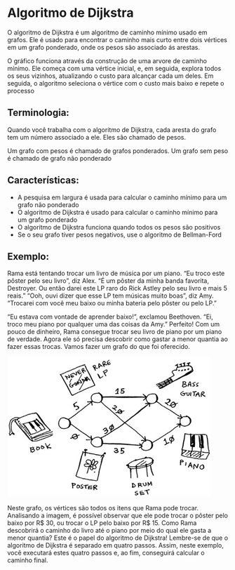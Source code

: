 # Algoritmo de Dijkstra

O algoritmo de Dijkstra é um algoritmo de caminho mínimo usado em grafos. Ele é usado para encontrar o caminho mais curto entre dois vértices em um grafo ponderado, onde os pesos são associado ás arestas.

O gráfico funciona através da construção de uma arvore de caminho mínimo. Ele começa com uma vértice inicial, e, em seguida, explora todos os seus vizinhos, atualizando o custo para alcançar cada um deles. Em seguida, o algoritmo seleciona o vértice com o custo mais baixo e repete o processo

## Terminologia:

Quando você trabalha com o algoritmo de Dijkstra, cada aresta do grafo tem um número associado a ele. Eles são chamado de pesos.

Um grafo com pesos é chamado de grafos ponderados. Um grafo sem peso é chamado de grafo não ponderado

## Características:

- A pesquisa em largura é usada para calcular o caminho mínimo para um grafo não ponderado
- O algoritmo de Dijkstra é usado para calcular o caminho mínimo para um grafo ponderado
- O algoritmo de Dijkstra funciona quando todos os pesos são positivos
- Se o seu grafo tiver pesos negativos, use o algoritmo de Bellman-Ford

## Exemplo:

Rama está tentando trocar um livro de música por um piano.
“Eu troco este pôster pelo seu livro”, diz Alex. “É um pôster da minha banda favorita, Destroyer. Ou então darei este LP raro do Rick Astley pelo seu livro e mais 5 reais.” “Ooh, ouvi dizer que esse LP tem músicas muito boas”, diz
Amy. “Trocarei com você meu baixo ou minha bateria pelo pôster ou pelo
LP.”

“Eu estava com vontade de aprender baixo!”, exclamou Beethoven. “Ei, troco meu piano por qualquer uma das coisas da Amy.” Perfeito! Com um pouco de dinheiro, Rama consegue trocar seu livro de piano por um piano de verdade. Agora ele só precisa descobrir como gastar a menor quantia ao fazer essas trocas. Vamos fazer um grafo do que foi
oferecido.

![AlgoritmoDijkstra](./Algoritmo%20Dijstra.png)

Neste grafo, os vértices são todos os itens que Rama pode trocar. Analisando a imagem, é possível observar que ele pode trocar o pôster pelo baixo por R$ 30, ou trocar o LP pelo baixo por R$ 15. Como Rama descobrirá o caminho do livro até o piano por meio do qual ele gasta a menor quantia? Este é o papel do algoritmo de Dijkstra! Lembre-se de que o algoritmo de Dijkstra é separado em quatro passos. Assim, neste exemplo, você executará estes quatro passos e, ao fim, conseguirá calcular o caminho final.
